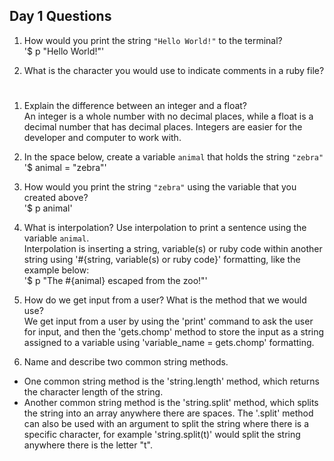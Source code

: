 ## Day 1 Questions

1. How would you print the string `"Hello World!"` to the terminal?  
'$ p "Hello World!"'

1. What is the character you would use to indicate comments in a ruby file?  
#

1. Explain the difference between an integer and a float?  
An integer is a whole number with no decimal places, while a float is a decimal number that has decimal places. Integers are easier for the developer and computer to work with.

1. In the space below, create a variable `animal` that holds the string `"zebra"`  
'$ animal = "zebra"'

1. How would you print the string `"zebra"` using the variable that you created above?  
'$ p animal'

1. What is interpolation? Use interpolation to print a sentence using the variable `animal`.  
Interpolation is inserting a string, variable(s) or ruby code within another string using '#{string, variable(s) or ruby code}' formatting, like the example below:  
'$ p "The #{animal} escaped from the zoo!"'

1. How do we get input from a user? What is the method that we would use?  
We get input from a user by using the 'print' command to ask the user for input, and then the 'gets.chomp' method to store the input as a string assigned to a variable using 'variable_name = gets.chomp' formatting.

1. Name and describe two common string methods.  
* One common string method is the 'string.length' method, which returns the character length of the string.
* Another common string method is the 'string.split' method, which splits the string into an array anywhere there are spaces. The '.split' method can also be used with an argument to split the string where there is a specific character, for example 'string.split(t)' would split the string anywhere there is the letter "t".
